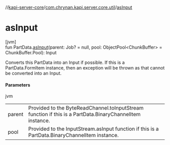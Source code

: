 //[kapi-server-core](../../index.md)/[com.chrynan.kapi.server.core.util](index.md)/[asInput](as-input.md)

# asInput

[jvm]\
fun PartData.[asInput](as-input.md)(parent: Job? = null, pool: ObjectPool&lt;ChunkBuffer&gt; = ChunkBuffer.Pool): Input

Converts this PartData into an Input if possible. If this is a PartData.FormItem instance, then an exception will be thrown as that cannot be converted into an Input.

#### Parameters

jvm

| | |
|---|---|
| parent | Provided to the ByteReadChannel.toInputStream function if this is a PartData.BinaryChannelItem instance. |
| pool | Provided to the InputStream.asInput function if this is a PartData.BinaryChannelItem instance. |
